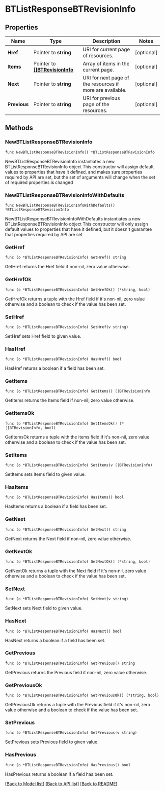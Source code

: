 # BTListResponseBTRevisionInfo

## Properties

Name | Type | Description | Notes
------------ | ------------- | ------------- | -------------
**Href** | Pointer to **string** | URI for current page of resources. | [optional] 
**Items** | Pointer to [**[]BTRevisionInfo**](BTRevisionInfo.md) | Array of items in the current page. | [optional] 
**Next** | Pointer to **string** | URI for next page of the resources if more are available. | [optional] 
**Previous** | Pointer to **string** | URI for previous page of the resources. | [optional] 

## Methods

### NewBTListResponseBTRevisionInfo

`func NewBTListResponseBTRevisionInfo() *BTListResponseBTRevisionInfo`

NewBTListResponseBTRevisionInfo instantiates a new BTListResponseBTRevisionInfo object
This constructor will assign default values to properties that have it defined,
and makes sure properties required by API are set, but the set of arguments
will change when the set of required properties is changed

### NewBTListResponseBTRevisionInfoWithDefaults

`func NewBTListResponseBTRevisionInfoWithDefaults() *BTListResponseBTRevisionInfo`

NewBTListResponseBTRevisionInfoWithDefaults instantiates a new BTListResponseBTRevisionInfo object
This constructor will only assign default values to properties that have it defined,
but it doesn't guarantee that properties required by API are set

### GetHref

`func (o *BTListResponseBTRevisionInfo) GetHref() string`

GetHref returns the Href field if non-nil, zero value otherwise.

### GetHrefOk

`func (o *BTListResponseBTRevisionInfo) GetHrefOk() (*string, bool)`

GetHrefOk returns a tuple with the Href field if it's non-nil, zero value otherwise
and a boolean to check if the value has been set.

### SetHref

`func (o *BTListResponseBTRevisionInfo) SetHref(v string)`

SetHref sets Href field to given value.

### HasHref

`func (o *BTListResponseBTRevisionInfo) HasHref() bool`

HasHref returns a boolean if a field has been set.

### GetItems

`func (o *BTListResponseBTRevisionInfo) GetItems() []BTRevisionInfo`

GetItems returns the Items field if non-nil, zero value otherwise.

### GetItemsOk

`func (o *BTListResponseBTRevisionInfo) GetItemsOk() (*[]BTRevisionInfo, bool)`

GetItemsOk returns a tuple with the Items field if it's non-nil, zero value otherwise
and a boolean to check if the value has been set.

### SetItems

`func (o *BTListResponseBTRevisionInfo) SetItems(v []BTRevisionInfo)`

SetItems sets Items field to given value.

### HasItems

`func (o *BTListResponseBTRevisionInfo) HasItems() bool`

HasItems returns a boolean if a field has been set.

### GetNext

`func (o *BTListResponseBTRevisionInfo) GetNext() string`

GetNext returns the Next field if non-nil, zero value otherwise.

### GetNextOk

`func (o *BTListResponseBTRevisionInfo) GetNextOk() (*string, bool)`

GetNextOk returns a tuple with the Next field if it's non-nil, zero value otherwise
and a boolean to check if the value has been set.

### SetNext

`func (o *BTListResponseBTRevisionInfo) SetNext(v string)`

SetNext sets Next field to given value.

### HasNext

`func (o *BTListResponseBTRevisionInfo) HasNext() bool`

HasNext returns a boolean if a field has been set.

### GetPrevious

`func (o *BTListResponseBTRevisionInfo) GetPrevious() string`

GetPrevious returns the Previous field if non-nil, zero value otherwise.

### GetPreviousOk

`func (o *BTListResponseBTRevisionInfo) GetPreviousOk() (*string, bool)`

GetPreviousOk returns a tuple with the Previous field if it's non-nil, zero value otherwise
and a boolean to check if the value has been set.

### SetPrevious

`func (o *BTListResponseBTRevisionInfo) SetPrevious(v string)`

SetPrevious sets Previous field to given value.

### HasPrevious

`func (o *BTListResponseBTRevisionInfo) HasPrevious() bool`

HasPrevious returns a boolean if a field has been set.


[[Back to Model list]](../README.md#documentation-for-models) [[Back to API list]](../README.md#documentation-for-api-endpoints) [[Back to README]](../README.md)


